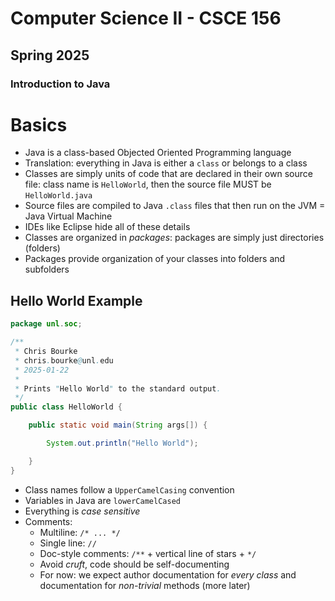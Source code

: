 # Computer Science II - CSCE 156
## Spring 2025
### Introduction to Java

# Basics

* Java is a class-based Objected Oriented Programming language
* Translation: everything in Java is either a `class` or belongs to a class
* Classes are simply units of code that are declared in their own source file: class name is `HelloWorld`, then the source file MUST be `HelloWorld.java`
* Source files are compiled to Java `.class` files that then run on the JVM = Java Virtual Machine
* IDEs like Eclipse hide all of these details
* Classes are organized in *packages*: packages are simply just directories (folders)
* Packages provide organization of your classes into folders and subfolders

## Hello World Example

```java
package unl.soc;

/**
 * Chris Bourke
 * chris.bourke@unl.edu
 * 2025-01-22
 *
 * Prints "Hello World" to the standard output.
 */
public class HelloWorld {

	public static void main(String args[]) {

		System.out.println("Hello World");

	}
}

```

* Class names follow a `UpperCamelCasing` convention
* Variables in Java are `lowerCamelCased`
* Everything is *case sensitive*
* Comments:
  * Multiline: `/* ... */`
  * Single line: `//`
  * Doc-style comments: `/**` + vertical line of stars + `*/`
  * Avoid *cruft*, code should be self-documenting
  * For now: we expect author documentation for *every class* and documentation for *non-trivial* methods (more later)

```text









```

